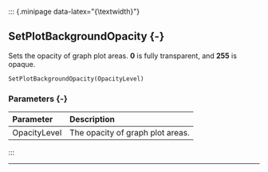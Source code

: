 ::: {.minipage data-latex="{\textwidth}"}
## SetPlotBackgroundOpacity {-}

Sets the opacity of graph plot areas. **0** is fully transparent, and **255** is opaque.

```{sql}
SetPlotBackgroundOpacity(OpacityLevel)
```

### Parameters {-}

**Parameter** | **Description**
| :-- | :-- |
OpacityLevel | The opacity of graph plot areas.
:::

***
